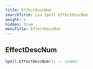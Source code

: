 ```yaml
---
title: EffectDescNum
searchTitle: Lua Spell EffectDescNum
weight: 1
hidden: true
menuTitle: EffectDescNum
---
```

## EffectDescNum
```lua
Spell:EffectDescNum(); -- number
```